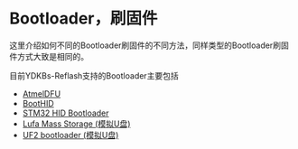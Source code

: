 # Bootloader，刷固件

这里介绍如何不同的Bootloader刷固件的不同方法，同样类型的Bootloader刷固件方式大致是相同的。

目前YDKBs-Reflash支持的Bootloader主要包括

- [AtmelDFU](bootloader/atmeldfu)
- [BootHID](bootloader/boothid)
- [STM32 HID Bootloader](bootloader/stm32-hid-bootloader)
- [Lufa Mass Storage (模拟U盘)](bootloader/msd-bootloader)
- [UF2 bootloader (模拟U盘)](bootloader/uf2-bootloader)
